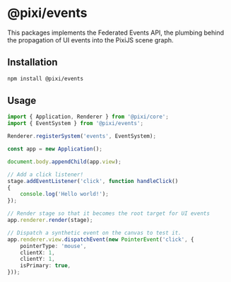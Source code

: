 #  @pixi/events

This packages implements the Federated Events API, the plumbing behind the propagation of UI events into the PixiJS
scene graph.

## Installation

```bash
npm install @pixi/events
```

## Usage

```ts
import { Application, Renderer } from '@pixi/core';
import { EventSystem } from '@pixi/events';

Renderer.registerSystem('events', EventSystem);

const app = new Application();

document.body.appendChild(app.view);

// Add a click listener!
stage.addEventListener('click', function handleClick()
{
    console.log('Hello world!');
});

// Render stage so that it becomes the root target for UI events
app.renderer.render(stage);

// Dispatch a synthetic event on the canvas to test it.
app.renderer.view.dispatchEvent(new PointerEvent('click', {
    pointerType: 'mouse',
    clientX: 1,
    clientY: 1,
    isPrimary: true,
}));
```
